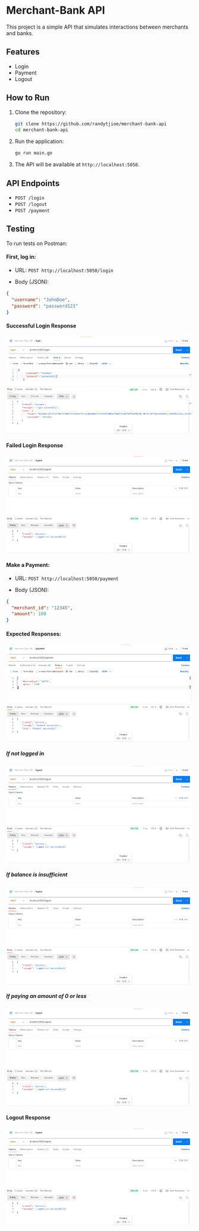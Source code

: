 # Merchant-Bank API

This project is a simple API that simulates interactions between merchants and banks.

## Features

- Login
- Payment
- Logout

## How to Run

1. Clone the repository:

   ```sh
   git clone https://github.com/randytjioe/merchant-bank-api
   cd merchant-bank-api
   ```

2. Run the application:

   ```sh
   go run main.go
   ```

3. The API will be available at `http://localhost:5050`.

## API Endpoints

- `POST /login`
- `POST /logout`
- `POST /payment`

## Testing

To run tests on Postman:

#### First, log in:

- URL: `POST http://localhost:5050/login`

- Body (JSON):

```json
{
  "username": "JohnDoe",
  "password": "password123"
}
```

#### Successful Login Response

![alt text](<Screenshot from 2024-10-05 13-37-25.png>)

#### Failed Login Response

![alt text](<Screenshot from 2024-10-05 13-37-56-4.png>)

#### Make a Payment:

- URL: `POST http://localhost:5050/payment`

- Body (JSON):

```json
{
  "merchant_id": "12345",
  "amount": 100
}
```

#### Expected Responses:

![alt text](<Screenshot from 2024-10-05 13-37-43.png>)

##### If not logged in

![alt text](<Screenshot from 2024-10-05 13-37-56-1.png>)

##### If balance is insufficient

![alt text](<Screenshot from 2024-10-05 13-37-56-2.png>)

##### If paying an amount of 0 or less

![alt text](<Screenshot from 2024-10-05 13-37-56-3.png>)

#### Logout Response

![alt text](<Screenshot from 2024-10-05 13-37-56.png>)
